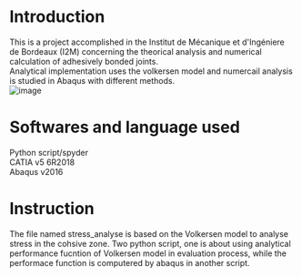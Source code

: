Introduction
======
This is a project accomplished in the Institut de Mécanique et d'Ingéniere de Bordeaux (I2M) concerning the theorical analysis and numerical calculation of adhesively bonded joints.  
Analytical implementation uses the volkersen model and numercail analysis is studied in Abaqus with different methods.  
![image](https://github.com/Shaoqigit/Automatisation-tool-for-evaluating-of-adhesively-bonded/tree/master/figure/1.png)
# Softwares and language used
Python script/spyder  
CATIA v5 6R2018  
Abaqus v2016  
# Instruction
The file named stress_analyse is based on the Volkersen model to analyse stress in the cohsive zone. Two python script, one is about using analytical performance fucntion of Volkersen model in evaluation process, while the performace function is computered by abaqus in another script.  

